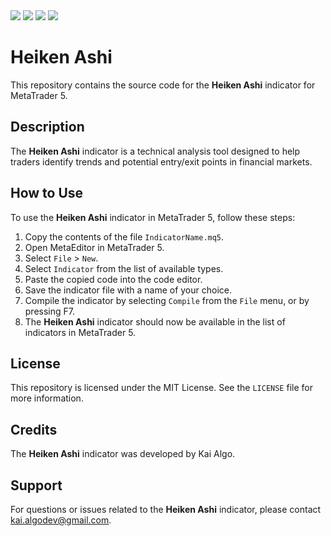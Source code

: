 <br/><br/>
<img src="https://badgen.net/badge/platform/mt5/orange"/>
<img src="https://badgen.net/badge/category/indicator/blue"/>
<img src="https://badgen.net/badge/name/heiken-ahsi/red"/>
<img src="https://badgen.net/badge/language/MQL5/black"/>

# Heiken Ashi

This repository contains the source code for the **Heiken Ashi** indicator for MetaTrader 5.

## Description

The **Heiken Ashi** indicator is a technical analysis tool designed to help traders identify trends and potential entry/exit points in financial markets.

## How to Use

To use the **Heiken Ashi** indicator in MetaTrader 5, follow these steps:

1. Copy the contents of the file `IndicatorName.mq5`.
2. Open MetaEditor in MetaTrader 5.
3. Select `File` > `New`.
4. Select `Indicator` from the list of available types.
5. Paste the copied code into the code editor.
6. Save the indicator file with a name of your choice.
7. Compile the indicator by selecting `Compile` from the `File` menu, or by pressing F7.
8. The **Heiken Ashi** indicator should now be available in the list of indicators in MetaTrader 5.

## License

This repository is licensed under the MIT License. See the `LICENSE` file for more information.

## Credits

The **Heiken Ashi** indicator was developed by Kai Algo.

## Support

For questions or issues related to the **Heiken Ashi** indicator, please contact <a href="mailto:kai.algodev@gmail.com">kai.algodev@gmail.com</a>.
